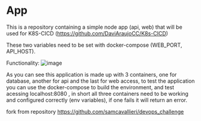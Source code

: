 # App

This is a repository containing a simple node app (api, web) that will be used for K8S-CICD (https://github.com/DaviAraujoCC/K8s-CICD)

These two variables need to be set with docker-compose (WEB_PORT, API_HOST).

Functionality:
![image](https://user-images.githubusercontent.com/70732391/128958652-af2d1ed4-5506-4341-9884-c61c2cd6fb9b.png)

As you can see this application is made up with 3 containers, one for database, another for api and the last for web access, to test the application you can use the docker-compose to build the environment, and test acessing localhost:8080 , in short all three containers need to be working and configured correctly (env variables), if one fails it will return an error. 


fork from repository https://github.com/samcavallieri/devops_challenge